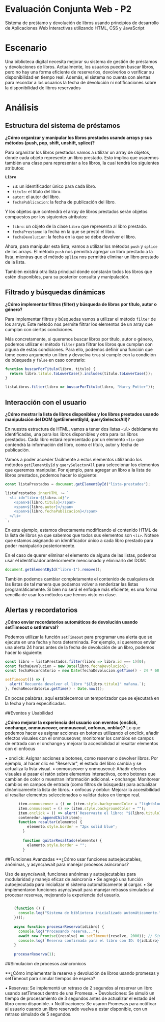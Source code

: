 # Evaluación Conjunta Web - P2
Sistema de preśtamo y devolución de libros usando principios de desarrollo de Aplicaciones Web Interactivas utilizando HTML, CSS y JavaScript

# Escenario

Una biblioteca digital necesita mejorar su sistema de gestión de préstamos y devoluciones de
libros. Actualmente, los usuarios pueden buscar libros, pero no hay una forma eficiente de reservarlos,
devolverlos o verificar su disponibilidad en tiempo real. Además, el sistema no cuenta con alertas para
recordar a los usuarios la fecha de devolución ni notificaciones sobre la disponibilidad de libros reservados

# Análisis

## Estructura del sistema de préstamos

**¿Cómo organizar y manipular los libros prestados usando
arrays y sus métodos (push, pop, shift, unshift, splice)?** 

Para organizar los libros prestados vamos a utilizar un array de objetos, donde cada objeto represente un libro prestado. Esto implica que usaremos también una clase para representar a los libros, la cual tendrá los siguientes atributos:

**`Libro`**
- `id`: un identificador único para cada libro.
- `titulo`: el título del libro.
- `autor`: el autor del libro.
- `fechaPublicacion`: la fecha de publicación del libro.

Y los objetos que contendrá el array de libros prestados serán objetos compuestos por los siguientes atributos:

- `libro`: un objeto de la clase `Libro` que representa al libro prestado.
- `fechaPrestamo`: la fecha en la que se prestó el libro.
- `fechaDevolucion`: la fecha en la que se debe devolver el libro.


Ahora, para manipular esta lista, vamos a utilizar los métodos `push` y `splice` de los arrays. El método `push` nos permitirá agregar un libro prestado a la lista, mientras que el método `splice` nos permitirá eliminar un libro prestado de la lista.

También existirá otra lista principal donde constarán todos los libros que estén disponibles, para su posterior consulta y manipulación.

## Filtrado y búsquedas dinámicas

**¿Cómo implementar filtros (filter) y búsqueda de libros por título,
autor o género?**

Para implementar filtros y búsquedas vamos a utilizar el método `filter` de los arrays. Este método nos permite filtrar los elementos de un array que cumplan con ciertas condiciones.

Más concretamente, si queremos buscar libros por título, autor o género, podemos utilizar el método `filter` para filtrar los libros que cumplan con alguna de estas condiciones. Para ello, podemos definir una función que tome como argumento un libro y devuelva `true` si cumple con la condición de búsqueda y `false` en caso contrario:

```js
function buscarPorTitulo(libro, titulo) {
  return libro.titulo.toLowerCase().includes(titulo.toLowerCase());
}

listaLibros.filter(libro => buscarPorTitulo(libro, "Harry Potter"));
```

## Interacción con el usuario

**¿Cómo mostrar la lista de libros disponibles y los libros prestados
usando manipulación del DOM (getElementById, querySelectorAll)?**

En nuestra estructura de HTML, vamos a tener dos listas `<ul>` debidamente identificadas, una para los libros disponibles y otra para los libros prestados. Cada libro estará representado por un elemento `<li>` que contendrá la información del libro, como el título, autor y fecha de publicación.

Vamos a poder acceder fácilmente a estos elementos utilizando los métodos `getElementById` y `querySelectorAll` para seleccionar los elementos que queremos manipular. Por ejemplo, para agregar un libro a la lista de libros prestados, podemos hacer lo siguiente:

```js
const listaPrestados = document.getElementById("lista-prestados");

listaPrestados.innerHTML += `
  <li id="libro-${libro.id}">
    <span>${libro.titulo}</span>
    <span>${libro.autor}</span>
    <span>${libro.fechaPublicacion}</span>
  </li>
`;
```

En este ejemplo, estamos directamente modificando el contenido HTML de la lista de libros ya que sabemos que todos sus elementos son `<li>`. Nótese que estamos asignando un identificador único a cada libro prestado para poder manipularlo posteriormente.

En el caso de querer eliminar el elemento de alguna de las listas, podemos usar el identificador anteriormente mencionado y eliminarlo del DOM:

```js
document.getElementById("libro-1").remove();
```

También podemos cambiar completamente el contenido de cualquiera de las listas de tal manera que podamos volver a renderizar las listas programáticamente. Si bien no será el enfoque más eficiente, es una forma sencilla de usar los métodos que hemos visto en clase.

## Alertas y recordatorios

**¿Cómo enviar recordatorios automáticos de devolución usando setTimeout o setInterval?**

Podemos utilizar la función `setTimeout` para programar una alerta que se ejecute en una fecha y hora determinada. Por ejemplo, si queremos enviar una alerta 24 horas antes de la fecha de devolución de un libro, podemos hacer lo siguiente:

```js
const libro = listaPrestados.filter(libro => libro.id === 1)[0];
const fechaDevolucion = new Date(libro.fechaDevolucion);
const fechaRecordatorio = new Date(fechaDevolucion.getTime() - 24 * 60 * 60 * 1000);

setTimeout(() => {
  alert(`Recuerda devolver el libro "${libro.titulo}" mañana.`);
}, fechaRecordatorio.getTime() - Date.now());
```

En pocas palabras, aquí establecemos un temporizador que se ejecutará en la fecha y hora especificadas.

##Eventos y Usabilidad 

**¿Cómo mejorar la experiencia del usuario con eventos (onclick, onchange, onmouseover, onmouseout, onfocus, onblur)?**
Lo que podemos hacer es asignar acciones en botones utilizando el onclick, añadir efectos visuales con el onmouseover, monitorear los cambios en campos de entrada con el onchange y mejorar la accesibilidad al resaltar elementos con el onfocus 

• onclick: Asignar acciones a botones, como reservar o devolver libros. Por ejemplo, al hacer clic en "Reservar", el estado del libro cambia y se actualiza la lista visual.
•  onmouseover y onmouseout: Añadir efectos visuales al pasar el ratón sobre elementos interactivos, como botones que cambian de color o muestran información adicional.
•  onchange: Monitorear cambios en campos de entrada (como filtros de búsqueda) para actualizar dinámicamente la lista de libros.
•  onfocus y onblur: Mejorar la accesibilidad al resaltar elementos seleccionados o validar datos en tiempo real.

```js
      item.onmouseover = () => (item.style.backgroundColor = "lightblue");
      item.onmouseout = () => (item.style.backgroundColor = "");
      item.onclick = () => alert(`Reservaste el libro: "${libro.titulo}"`);
      contenedor.appendChild(item);
      function resaltar(elemento) {
          elemento.style.border = "2px solid blue";
        }
      
        function quitarResaltado(elemento) {
          elemento.style.border = "";
        }
```
##Funciones Avanzadas 
**¿Cómo usar funciones autoejecutables, anónimas, y async/await para manejar procesos asíncronos?

Uso de async/await, funciones anónimas y autoejecutables para modularidad y manejo eficaz de asincronía
•  Se agregó una función autoejecutada para inicializar el sistema automáticamente al cargar.
•  Se implementaron funciones async/await para manejar retrasos simulados al procesar reservas, mejorando la experiencia del usuario.

```js
 
    (function () {
      console.log("Sistema de biblioteca inicializado automáticamente.");
    })();
   
    async function procesarReserva(idLibro) {
      console.log("Procesando reserva...");
      await new Promise((resolve) => setTimeout(resolve, 2000)); // Simula 2 segundos de espera
      console.log(`Reserva confirmada para el libro con ID: ${idLibro}`);
    }
    
    procesarReserva(1);

```

##Simulacion de procesos asincronicos 

**¿Cómo implementar la reserva y devolución de libros usando promesas y setTimeout para simular tiempos de espera?

•	Reservas: Se implementó un retraso de 2 segundos al reservar un libro usando setTimeout dentro de una Promesa.
•	Devoluciones: Se simuló un tiempo de procesamiento de 3 segundos antes de actualizar el estado del libro como disponible.
•	Notificaciones: Se usaron Promesas para notificar al usuario cuando un libro reservado vuelva a estar disponible, con un retraso simulado de 5 segundos.




